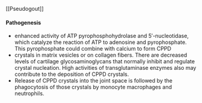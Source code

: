 [[Pseudogout]] 
#### Pathogenesis
- enhanced activity of ATP pyrophosphohydrolase and 5′-nucleotidase, which catalyze the reaction of ATP to adenosine and pyrophosphate. This pyrophosphate could combine with calcium to form CPPD
- crystals in matrix vesicles or on collagen fibers. There are decreased levels of cartilage glycosaminoglycans that normally inhibit and regulate crystal nucleation. High activities of transglutaminase enzymes also may contribute to the deposition of CPPD crystals.
- Release of CPPD crystals into the joint space is followed by the phagocytosis of those crystals by monocyte macrophages and neutrophils.



